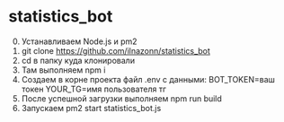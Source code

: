 # statistics_bot
0. Устанавливаем Node.js и pm2
1. git clone https://github.com/ilnazonn/statistics_bot
2. cd в папку куда клонировали
3. Там выполняем npm i
4. Создаем в корне проекта файл .env с данными:
   BOT_TOKEN=ваш токен
   YOUR_TG=имя пользователя тг
5. После успешной загрузки выполняем npm run build
6. Запускаем pm2 start statistics_bot.js